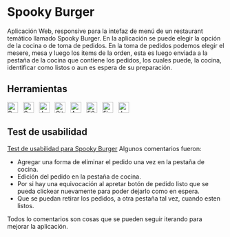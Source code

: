 # Spooky Burger 
Aplicación Web, responsive para la intefaz de menú de un restaurant temático llamado Spooky Burger.
En la aplicación se puede elegir la opción de la cocina o de toma de pedidos. En la toma de pedidos podemos elegir el mesere, mesa y luego los items de la orden, esta es luego enviada a la pestaña de la cocina que contiene los pedidos, los cuales puede, la cocina, identificar como listos o aun es espera de su preparación. 

## Herramientas
[<img src="https://img.shields.io/badge/React-282C34?logo=react&logoColor=61DAFB" alt="React logo" title="React" height="25" />][tech_tools_anchor]
&nbsp;
[<img src="https://img.shields.io/badge/Sass-282C34?logo=sass&logoColor=CC6699" alt="Sass logo" title="Sass" height="25" />][tech_tools_anchor]
&nbsp;
[<img src="https://img.shields.io/badge/JavaScript-282C34?logo=javascript&logoColor=F7DF1E" alt="JavaScript logo" title="JavaScript" height="25" />][tech_tools_anchor]
&nbsp;
[<img src="https://img.shields.io/badge/GitHub-282C34?logo=github&logoColor=lightgrey" alt="GitHub logo" title="GitHub" height="25" />][tech_tools_anchor]
&nbsp;
[<img src="https://img.shields.io/badge/Accesibilidad%20-EF2D5E" alt="Accesibilidad" title="Accesibilidad" height="25" />][tech_tools_anchor]
&nbsp;
[<img src="https://img.shields.io/badge/ESLint-282C34?logo=eslint&logoColor=4B32C3" alt="ESLint logo" title="ESLint" height="25" />][tech_tools_anchor]
&nbsp;
[<img src="https://img.shields.io/badge/Firebase-282C34?logo=firebase&logoColor=FFCA28" alt="Firebase logo" title="Firebase" height="25" />][tech_tools_anchor]
&nbsp;
[<img src="https://img.shields.io/badge/Jest-282C34?logo=jest&logoColor=C21325" alt="Jest logo" title="Jest" height="25" />][tech_tools_anchor]

## Test de usabilidad
[Test de usabilidad para Spooky Burger](https://www.loom.com/share/aec36cfec60d4206b1355fa2e7924a26)
Algunos comentarios fueron:
- Agregar una forma de eliminar el pedido una vez en la pestaña de cocina.
- Edición del pedido en la pestaña de cocina.
- Por si hay una equivocación al apretar botón de pedido listo que se pueda clickear nuevamente para poder dejarlo como en espera.
- Que se puedan retirar los pedidos, a otra pestaña tal vez, cuando esten listos. 

Todos lo comentarios son cosas que se pueden seguir iterando para mejorar la aplicación. 

[tech_tools_anchor]: #tool-anchor--